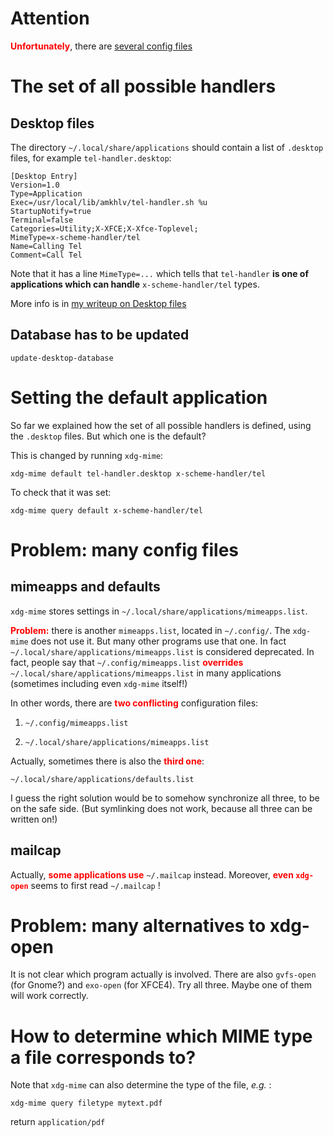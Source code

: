 Attention
=========

<b><span style="color:red;">Unfortunately</span></b>, there are [several config files](#XDGMadness)

The set of all possible handlers
================================

Desktop files
-------------

The directory `~/.local/share/applications` should contain a list of `.desktop` files, for example `tel-handler.desktop`:

    [Desktop Entry]
    Version=1.0
    Type=Application
    Exec=/usr/local/lib/amkhlv/tel-handler.sh %u
    StartupNotify=true
    Terminal=false
    Categories=Utility;X-XFCE;X-Xfce-Toplevel;
    MimeType=x-scheme-handler/tel
    Name=Calling Tel
    Comment=Call Tel

Note that it has a line `MimeType=...` which tells that `tel-handler`  __is one of applications which can handle__ `x-scheme-handler/tel` types.

More info is in [my writeup on Desktop files](desktop-entries.md)

Database has to be updated
--------------------------

    update-desktop-database


Setting the default application
===============================

So far we explained how the set of all possible handlers is defined, using the `.desktop` files. But which one is the default?

This is changed by running `xdg-mime`:

    xdg-mime default tel-handler.desktop x-scheme-handler/tel

To check that it was set:

    xdg-mime query default x-scheme-handler/tel


<a name="XDGMadness"></a>

Problem: many config files
==========================

mimeapps and defaults
---------------------

`xdg-mime` stores settings in `~/.local/share/applications/mimeapps.list`. 

<b><span style="color:red;">Problem:</span></b> there is another `mimeapps.list`, located in `~/.config/`.
The `xdg-mime` does not use it. But many other programs use that one. In fact `~/.local/share/applications/mimeapps.list`
is considered deprecated. In fact, people say that `~/.config/mimeapps.list` <b><span style="color:red;">overrides</span></b>
`~/.local/share/applications/mimeapps.list` in many applications (sometimes including even `xdg-mime` itself!)

In other words, there are <b><span style="color:red;">two conflicting</span></b>  configuration files:

1. `~/.config/mimeapps.list`

2. `~/.local/share/applications/mimeapps.list`

Actually, sometimes there is also the <b><span style="color:red;">third one</span></b>:

    ~/.local/share/applications/defaults.list

I guess the right solution would be to somehow synchronize all three, to be on the safe side.
(But symlinking does not work, because all three can be written on!)

mailcap
-------

Actually, <b><span style="color:red;">some applications use</span></b> `~/.mailcap` instead.
Moreover, <b><span style="color:red;">even `xdg-open`</span></b> seems to first read `~/.mailcap` !

Problem: many alternatives to xdg-open
======================================

It is not clear which program actually is involved. There are also `gvfs-open` (for Gnome?) and `exo-open` (for XFCE4).
Try all three. Maybe one of them will work correctly.

How to determine which MIME type a file corresponds to?
=======================================================

Note that `xdg-mime` can also determine the type of the file, _e.g._ :

    xdg-mime query filetype mytext.pdf

return `application/pdf`
